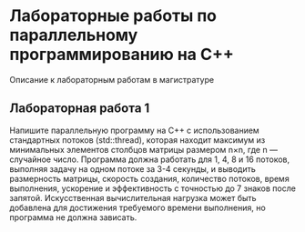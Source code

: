# Лабораторные работы по параллельному программированию на С++
Описание к лабораторным работам в магистратуре
## Лабораторная работа 1
Напишите параллельную программу на C++ с использованием стандартных потоков (std::thread), которая находит максимум из минимальных элементов столбцов матрицы размером n×n, где n — случайное число. Программа должна работать для 1, 4, 8 и 16 потоков, выполняя задачу на одном потоке за 3-4 секунды, и выводить размерность матрицы, скорость создания, количество потоков, время выполнения, ускорение и эффективность с точностью до 7 знаков после запятой. Искусственная вычислительная нагрузка может быть добавлена для достижения требуемого времени выполнения, но программа не должна зависать.
